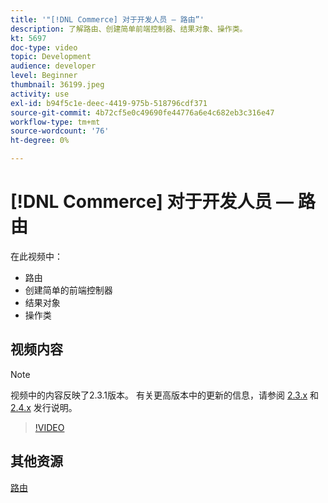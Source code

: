 ```yaml
---
title: '"[!DNL Commerce] 对于开发人员 — 路由”'
description: 了解路由、创建简单前端控制器、结果对象、操作类。
kt: 5697
doc-type: video
topic: Development
audience: developer
level: Beginner
thumbnail: 36199.jpeg
activity: use
exl-id: b94f5c1e-deec-4419-975b-518796cdf371
source-git-commit: 4b72cf5e0c49690fe44776a6e4c682eb3c316e47
workflow-type: tm+mt
source-wordcount: '76'
ht-degree: 0%

---
```


# [!DNL Commerce] 对于开发人员 — 路由

在此视频中：

- 路由
- 创建简单的前端控制器
- 结果对象
- 操作类

## 视频内容

>[!NOTE]
>
>视频中的内容反映了2.3.1版本。 有关更高版本中的更新的信息，请参阅 [ 2.3.x](https://devdocs.magento.com/guides/v2.3/release-notes/bk-release-notes.html) 和 [2.4.x](https://devdocs.magento.com/guides/v2.4/release-notes/bk-release-notes.html) 发行说明。

>[!VIDEO](https://video.tv.adobe.com/v/36199?quality=12&learn=on)

## 其他资源

[路由](https://devdocs.magento.com/guides/v2.4/extension-dev-guide/routing.html)

